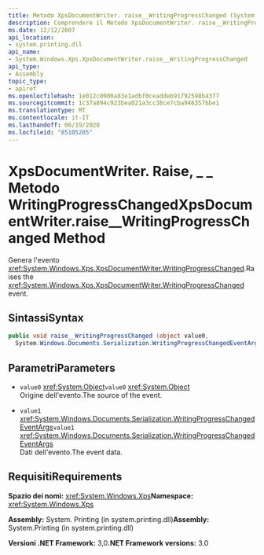 ```yaml
---
title: Metodo XpsDocumentWriter. raise__WritingProgressChanged (System. Windows. Xps)
description: Comprendere il Metodo XpsDocumentWriter. raise__WritingProgressChanged, che genera l'evento WritingProgressChanged per un documento XPS in .NET.
ms.date: 12/12/2007
api_location:
- system.printing.dll
api_name:
- System.Windows.Xps.XpsDocumentWriter.raise__WritingProgressChanged
api_type:
- Assembly
topic_type:
- apiref
ms.openlocfilehash: 1e012c0900a83e1adbf0ceaddeb91792598b4377
ms.sourcegitcommit: 1c37a894c923bea021a3cc38ce7cba946357bbe1
ms.translationtype: MT
ms.contentlocale: it-IT
ms.lasthandoff: 06/19/2020
ms.locfileid: "85105205"
---
```

# <a name="xpsdocumentwriterraise__writingprogresschanged-method"></a><span data-ttu-id="f8076-103">XpsDocumentWriter. Raise, \_ \_ Metodo WritingProgressChanged</span><span class="sxs-lookup"><span data-stu-id="f8076-103">XpsDocumentWriter.raise\_\_WritingProgressChanged Method</span></span>

<span data-ttu-id="f8076-104">Genera l'evento <xref:System.Windows.Xps.XpsDocumentWriter.WritingProgressChanged>.</span><span class="sxs-lookup"><span data-stu-id="f8076-104">Raises the <xref:System.Windows.Xps.XpsDocumentWriter.WritingProgressChanged> event.</span></span>

## <a name="syntax"></a><span data-ttu-id="f8076-105">Sintassi</span><span class="sxs-lookup"><span data-stu-id="f8076-105">Syntax</span></span>

```csharp
public void raise__WritingProgressChanged (object value0,
  System.Windows.Documents.Serialization.WritingProgressChangedEventArgs value1);
```

## <a name="parameters"></a><span data-ttu-id="f8076-106">Parametri</span><span class="sxs-lookup"><span data-stu-id="f8076-106">Parameters</span></span>

- <span data-ttu-id="f8076-107">`value0` <xref:System.Object></span><span class="sxs-lookup"><span data-stu-id="f8076-107">`value0` <xref:System.Object></span></span>  
  <span data-ttu-id="f8076-108">Origine dell'evento.</span><span class="sxs-lookup"><span data-stu-id="f8076-108">The source of the event.</span></span>

- <span data-ttu-id="f8076-109">`value1`  <xref:System.Windows.Documents.Serialization.WritingProgressChangedEventArgs></span><span class="sxs-lookup"><span data-stu-id="f8076-109">`value1`  <xref:System.Windows.Documents.Serialization.WritingProgressChangedEventArgs></span></span>  
  <span data-ttu-id="f8076-110">Dati dell'evento.</span><span class="sxs-lookup"><span data-stu-id="f8076-110">The event data.</span></span>
  
## <a name="requirements"></a><span data-ttu-id="f8076-111">Requisiti</span><span class="sxs-lookup"><span data-stu-id="f8076-111">Requirements</span></span>

<span data-ttu-id="f8076-112">**Spazio dei nomi:** <xref:System.Windows.Xps></span><span class="sxs-lookup"><span data-stu-id="f8076-112">**Namespace:** <xref:System.Windows.Xps></span></span>

<span data-ttu-id="f8076-113">**Assembly:** System. Printing (in system.printing.dll)</span><span class="sxs-lookup"><span data-stu-id="f8076-113">**Assembly:** System.Printing (in system.printing.dll)</span></span>

<span data-ttu-id="f8076-114">**Versioni .NET Framework:** 3,0</span><span class="sxs-lookup"><span data-stu-id="f8076-114">**.NET Framework versions:** 3.0</span></span>
